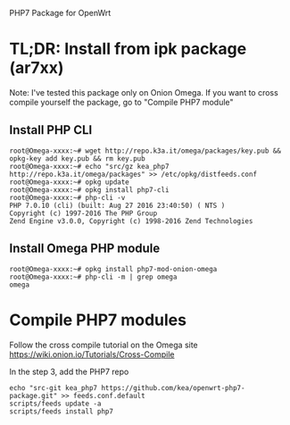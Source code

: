 PHP7 Package for OpenWrt

TL;DR: Install from ipk package (ar7xx)
=======================================

Note: I've tested this package only on Onion Omega.
If you want to cross compile yourself the package, go to "Compile PHP7 module" 

Install PHP CLI
---------------

```
root@Omega-xxxx:~# wget http://repo.k3a.it/omega/packages/key.pub && opkg-key add key.pub && rm key.pub
root@Omega-xxxx:~# echo "src/gz kea_php7 http://repo.k3a.it/omega/packages" >> /etc/opkg/distfeeds.conf
root@Omega-xxxx:~# opkg update
root@Omega-xxxx:~# opkg install php7-cli
root@Omega-xxxx:~# php-cli -v
PHP 7.0.10 (cli) (built: Aug 27 2016 23:40:50) ( NTS )
Copyright (c) 1997-2016 The PHP Group
Zend Engine v3.0.0, Copyright (c) 1998-2016 Zend Technologies
```

Install Omega PHP module
------------------------

```
root@Omega-xxxx:~# opkg install php7-mod-onion-omega
root@Omega-xxxx:~# php-cli -m | grep omega
omega
```

Compile PHP7 modules
====================

Follow the cross compile tutorial on the Omega site
https://wiki.onion.io/Tutorials/Cross-Compile

In the step 3, add the PHP7 repo

```
echo "src-git kea_php7 https://github.com/kea/openwrt-php7-package.git" >> feeds.conf.default
scripts/feeds update -a
scripts/feeds install php7
```
